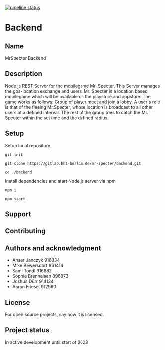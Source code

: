 [![pipeline status](../../../badges/main/pipeline.svg)](../../../pipelines/latest)

# Backend


## Name
MrSpecter Backend

## Description
Node.js REST Server for the mobilegame Mr. Specter. This Server manages the gps-location exchange and users.
Mr. Specter is a location based mobilegame which will be available on the playstore and appstore. The game works as follows:
Group of player meet and join a lobby.
A user's role is that of the fleeing Mr.Specter, whose location is broadcast to all other users at a defined interval.
The rest of the group tries to catch the Mr. Specter within the set time and the defined radius.

## Setup

Setup local repository
```
git init
```
```
git clone https://gitlab.bht-berlin.de/mr-specter/backend.git
```
```
cd ./backend
```

Install dependencies and start Node.js server via npm
```
npm i
```
```
npm start
```

## Support

## Contributing

## Authors and acknowledgment
* Anser Janczyk 916834
* Mike Bewersdorf 861414
* Sami Tondl 916882
* Sophie Brenneisen 896873
* Joshua Dürr 914134
* Aaron Friesel 912960

## License
For open source projects, say how it is licensed.

## Project status
In active development until start of 2023
